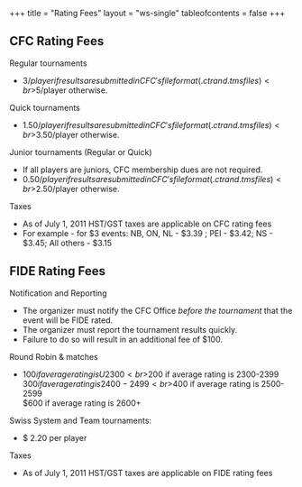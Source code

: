 +++
title = "Rating Fees"
layout = "ws-single"
tableofcontents = false
+++

## CFC Rating Fees
 
Regular tournaments
* $3/player if results are submitted in CFC's file format (.ctr and .tms files) 
  <br>$5/player otherwise.

Quick tournaments
* $1.50/player if results are submitted in CFC's file format (.ctr and .tms files) 
  <br>$3.50/player otherwise.

Junior tournaments (Regular or Quick)
* If all players are juniors, CFC membership dues are not required.
* $0.50/player if results are submitted in CFC's file format (.ctr and .tms files) 
  <br>$2.50/player otherwise.

Taxes
* As of July 1, 2011 HST/GST taxes are applicable on CFC rating fees
* For example - for $3 events: NB, ON, NL - $3.39 ; PEI - $3.42; NS - $3.45; All others - $3.15
  
 
## FIDE Rating Fees

Notification and Reporting
* The organizer must notify the CFC Office _before the tournament_
  that the event will be FIDE rated.
* The organizer must report the tournament results quickly.
* Failure to do so will result in an additional fee of $100.

Round Robin & matches
* $100 if average rating is U2300 
  <br>$200 if average rating is 2300-2399 
  <br>$300 if average rating is 2400-2499
  <br>$400 if average rating is 2500-2599
  <br>$600 if average rating is 2600+ 
 
Swiss System and Team tournaments:
* $ 2.20 per player
 
Taxes
* As of July 1, 2011 HST/GST taxes are applicable on FIDE rating fees
